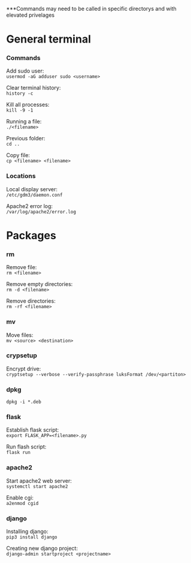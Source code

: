 ***Commands may need to be called in specific directorys and with elevated privelages

# General terminal
### Commands ###
Add sudo user:\
`usermod -aG adduser sudo <username>`

Clear terminal history:\
`history -c`

Kill all processes:\
`kill -9 -1`

Running a file:\
`./<filename>`

Previous folder:\
`cd ..`

Copy file:\
`cp <filename> <filename>`

### Locations ###
Local display server:\
`/etc/gdm3/daemon.conf`

Apache2 error log:\
`/var/log/apache2/error.log`

# Packages
### rm ###
Remove file:\
`rm <filename>`

Remove empty directories:\
`rm -d <filename>`

Remove directories:\
`rm -rf <filename>`

### mv ###
Move files:\
`mv <source> <destination>`

### crypsetup ###
Encrypt drive:\
`cryptsetup --verbose --verify-passphrase luksFormat /dev/<partiton>`

### dpkg ###
`dpkg -i *.deb`

### flask ###

Establish flask script:\
`export FLASK_APP=<filename>.py`

Run flash script:\
`flask run`

### apache2 ###
Start apache2 web server:\
`systemctl start apache2`

Enable cgi:\
`a2enmod cgid`

### django ###
Installing django:\
`pip3 install django`

Creating new django project:\
`django-admin startproject <projectname>`
